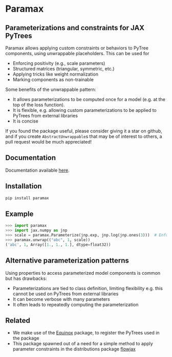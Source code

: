 
Paramax
============
Parameterizations and constraints for JAX PyTrees
-----------------------------------------------------------------------

Paramax allows applying custom constraints or behaviors to PyTree components,
using unwrappable placeholders. This can be used for
- Enforcing positivity (e.g., scale parameters)
- Structured matrices (triangular, symmetric, etc.)
- Applying tricks like weight normalization
- Marking components as non-trainable

Some benefits of the unwrappable pattern:
- It allows parameterizations to be computed once for a model (e.g. at the top of the
  loss function).
- It is flexible, e.g. allowing custom parameterizations to be applied to PyTrees
  from external libraries
- It is concise

If you found the package useful, please consider giving it a star on github, and if you
create ``AbstractUnwrappable``s that may be of interest to others, a pull request would
be much appreciated!

## Documentation

Documentation available [here](https://danielward27.github.io/paramax/).

## Installation
```bash
pip install paramax
```

## Example
```python
>>> import paramax
>>> import jax.numpy as jnp
>>> scale = paramax.Parameterize(jnp.exp, jnp.log(jnp.ones(3)))  # Enforce positivity
>>> paramax.unwrap(("abc", 1, scale))
('abc', 1, Array([1., 1., 1.], dtype=float32))
```

## Alternative parameterization patterns
Using properties to access parameterized model components is common but has drawbacks:
- Parameterizations are tied to class definition, limiting flexibility e.g. this
  cannot be used on PyTrees from external libraries
- It can become verbose with many parameters
- It often leads to repeatedly computing the parameterization

## Related
- We make use of the [Equinox](https://arxiv.org/abs/2111.00254) package, to register
the PyTrees used in the package
- This package spawned out of a need for a simple method to apply parameter constraints
    in the distributions package [flowjax](https://github.com/danielward27/flowjax)

